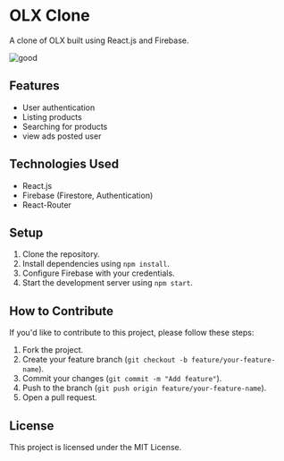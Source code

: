 # OLX Clone

A clone of OLX built using React.js and Firebase.

![good](https://cdn.arstechnica.net/wp-content/uploads/2011/07/lion_gallery_intro-4e24a11-intro.png)

## Features

- User authentication
- Listing products
- Searching for products
- view ads posted user

## Technologies Used

- React.js
- Firebase (Firestore, Authentication)
- React-Router

## Setup

1. Clone the repository.
2. Install dependencies using `npm install`.
3. Configure Firebase with your credentials.
4. Start the development server using `npm start`.

## How to Contribute

If you'd like to contribute to this project, please follow these steps:

1. Fork the project.
2. Create your feature branch (`git checkout -b feature/your-feature-name`).
3. Commit your changes (`git commit -m "Add feature"`).
4. Push to the branch (`git push origin feature/your-feature-name`).
5. Open a pull request.

## License

This project is licensed under the MIT License.


